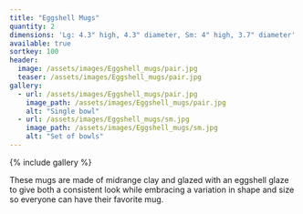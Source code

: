 ```yaml
---
title: "Eggshell Mugs"
quantity: 2
dimensions: 'Lg: 4.3" high, 4.3" diameter, Sm: 4" high, 3.7" diameter'
available: true
sortkey: 100
header:
  image: /assets/images/Eggshell_mugs/pair.jpg
  teaser: /assets/images/Eggshell_mugs/pair.jpg
gallery:
  - url: /assets/images/Eggshell_mugs/pair.jpg
    image_path: /assets/images/Eggshell_mugs/pair.jpg
    alt: "Single bowl"
  - url: /assets/images/Eggshell_mugs/sm.jpg
    image_path: /assets/images/Eggshell_mugs/sm.jpg
    alt: "Set of bowls"
---
```


{% include gallery %}

These mugs are made of midrange clay and glazed with an eggshell glaze to give both a consistent look while embracing a variation in shape and size so everyone can have their favorite mug.